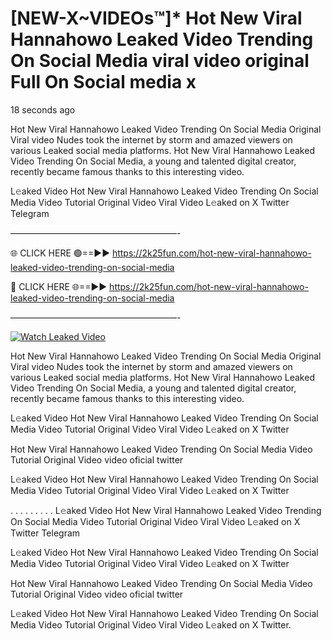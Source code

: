 # [NEW-X~VIDEOs™]* Hot New Viral Hannahowo Leaked Video Trending On Social Media viral video original Full On Social media x

18 seconds ago

Hot New Viral Hannahowo Leaked Video Trending On Social Media Original Viral video Nudes took the internet by storm and amazed viewers on various Leaked social media platforms. Hot New Viral Hannahowo Leaked Video Trending On Social Media, a young and talented digital creator, recently became famous thanks to this interesting video.

L𝚎aked Video Hot New Viral Hannahowo Leaked Video Trending On Social Media Video Tutorial Original Video Viral Video L𝚎aked on X Twitter Telegram

———————————————————-

🌐 CLICK HERE 🟢==►► https://2k25fun.com/hot-new-viral-hannahowo-leaked-video-trending-on-social-media

🔴 CLICK HERE 🌐==►► https://2k25fun.com/hot-new-viral-hannahowo-leaked-video-trending-on-social-media

———————————————————-

[![Watch Leaked Video](https://miro.medium.com/v2/resize:fit:828/format:webp/1*cilzJN44JGOrTw9NJCrNHA.gif "Watch Leaked Video")](https://2k25fun.com/hot-new-viral-hannahowo-leaked-video-trending-on-social-media)

Hot New Viral Hannahowo Leaked Video Trending On Social Media Original Viral video Nudes took the internet by storm and amazed viewers on various Leaked social media platforms. Hot New Viral Hannahowo Leaked Video Trending On Social Media, a young and talented digital creator, recently became famous thanks to this interesting video.

L𝚎aked Video Hot New Viral Hannahowo Leaked Video Trending On Social Media Video Tutorial Original Video Viral Video L𝚎aked on X Twitter

Hot New Viral Hannahowo Leaked Video Trending On Social Media Video Tutorial Original Video video oficial twitter

L𝚎aked Video Hot New Viral Hannahowo Leaked Video Trending On Social Media Video Tutorial Original Video Viral Video L𝚎aked on X Twitter

. . . . . . . . . L𝚎aked Video Hot New Viral Hannahowo Leaked Video Trending On Social Media Video Tutorial Original Video Viral Video L𝚎aked on X Twitter Telegram

L𝚎aked Video Hot New Viral Hannahowo Leaked Video Trending On Social Media Video Tutorial Original Video Viral Video L𝚎aked on X Twitter

Hot New Viral Hannahowo Leaked Video Trending On Social Media Video Tutorial Original Video video oficial twitter

L𝚎aked Video Hot New Viral Hannahowo Leaked Video Trending On Social Media Video Tutorial Original Video Viral Video L𝚎aked on X Twitter.